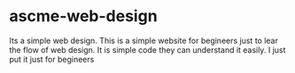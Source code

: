 # ascme-web-design
Its a simple web design. This is a simple website for begineers just to lear the flow of web design. It is simple code they can understand it easily. I just put it just for begineers
